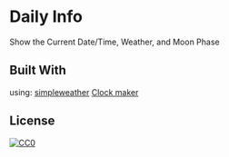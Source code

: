 # Daily Info

Show the Current Date/Time, Weather, and Moon Phase

## Built With
using:
	 [simpleweather](http://simpleweatherjs.com/)
	 [Clock maker](http://www.ricocheting.com/code/javascript/html-generator/date-time-clock)


## License
[![CC0](https://licensebuttons.net/p/zero/1.0/88x31.png)](http://creativecommons.org/publicdomain/zero/1.0/)

